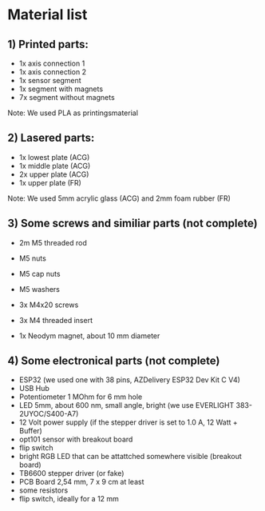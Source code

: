 # Material list

## 1) Printed parts:

- 1x axis connection 1
- 1x axis connection 2
- 1x sensor segment
- 1x segment with magnets
- 7x segment without magnets 

Note: We used PLA as printingsmaterial

## 2) Lasered parts:

- 1x lowest plate (ACG)
- 1x middle plate (ACG)
- 2x upper plate (ACG)
- 1x upper plate (FR)

Note: We used 5mm acrylic glass (ACG) and 2mm foam rubber (FR)

## 3) Some screws and similiar parts (not complete)

- 2m M5 threaded rod
- M5 nuts
- M5 cap nuts
- M5 washers
- 3x M4x20 screws
- 3x M4 threaded insert

- 1x Neodym magnet, about 10 mm diameter

## 4) Some electronical parts (not complete)
- ESP32 (we used one with 38 pins, AZDelivery ESP32 Dev Kit C V4)
- USB Hub
- Potentiometer 1 MOhm for 6 mm hole
- LED 5mm, about 600 nm, small angle, bright (we use EVERLIGHT 383-2UYOC/S400-A7)
- 12 Volt power supply (if the stepper driver is set to 1.0 A, 12 Watt + Buffer)
- opt101 sensor with breakout board
- flip switch
- bright RGB LED that can be attattched somewhere visible (breakout board)
- TB6600 stepper driver (or fake)
- PCB Board 2,54 mm, 7 x 9 cm at least
- some resistors
- flip switch, ideally for a 12 mm
